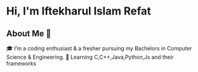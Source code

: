 #                                                                                      Hi, I'm Iftekharul Islam Refat


## About Me 🚀
🎓 I’m a coding enthusiast & a fresher pursuing my Bachelors in Computer Science & Engineering.
🌱 Learning C,C++,Java,Python,Js and their frameworks


